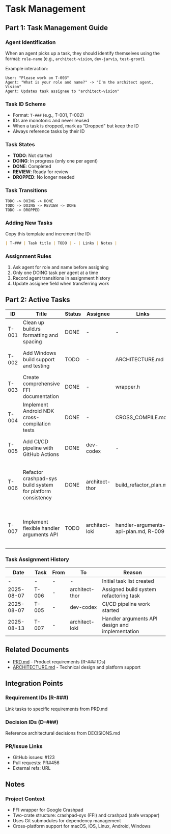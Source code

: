 <!-- DOCGUIDE HEADER
Version: 1.0
Generated: 2025-08-06
Project Type: Rust Library (FFI Wrapper)
Task ID Scheme: T-### (monotonic, never reuse)
Last Updated: 2025-08-06
Update Command: claude commands/scaffold/tasks.md
-->

# Task Management

## Part 1: Task Management Guide

### Agent Identification
When an agent picks up a task, they should identify themselves using the format: `role-name` (e.g., `architect-vision`, `dev-jarvis`, `test-groot`).

Example interaction:
```
User: "Please work on T-003"
Agent: "What is your role and name?" -> "I'm the architect agent, Vision"
Agent: Updates task assignee to "architect-vision"
```

### Task ID Scheme
- Format: `T-###` (e.g., T-001, T-002)
- IDs are monotonic and never reused
- When a task is dropped, mark as "Dropped" but keep the ID
- Always reference tasks by their ID

### Task States
- **TODO**: Not started
- **DOING**: In progress (only one per agent)
- **DONE**: Completed
- **REVIEW**: Ready for review
- **DROPPED**: No longer needed

### Task Transitions
```
TODO -> DOING -> DONE
TODO -> DOING -> REVIEW -> DONE
TODO -> DROPPED
```

### Adding New Tasks

Copy this template and increment the ID:
```markdown
| T-### | Task title | TODO | - | Links | Notes |
```

### Assignment Rules
1. Ask agent for role and name before assigning
2. Only one DOING task per agent at a time
3. Record agent transitions in assignment history
4. Update assignee field when transferring work

## Part 2: Active Tasks

| ID | Title | Status | Assignee | Links | Notes |
|----|-------|--------|----------|-------|-------|
| T-001 | Clean up build.rs formatting and spacing | DONE   | - | - | Refactor mentioned in recent commits |
| T-002 | Add Windows build support and testing | TODO   | - | ARCHITECTURE.md | Windows platform listed but not fully implemented |
| T-003 | Create comprehensive FFI documentation | DONE   | - | wrapper.h | Document all exposed C++ functions |
| T-004 | Implement Android NDK cross-compilation tests | DONE   | - | CROSS_COMPILE.md | Android support added but needs testing |
| T-005 | Add CI/CD pipeline with GitHub Actions | DONE   | dev-codex | - | Build and test on all supported platforms |
| T-006 | Refactor crashpad-sys build system for platform consistency | DONE   | architect-thor | build_refactor_plan.md | Unify platform-specific build configurations, fix compiler/linker mismatches |
| T-007 | Implement flexible handler arguments API | TODO | architect-loki | handler-arguments-api-plan.md, R-009 | Add generic FFI support for passing any arguments to handler process |

### Task Assignment History

| Date | Task | From | To | Reason |
|------|------|------|----|--------|
| - | - | - | - | Initial task list created |
| 2025-08-07 | T-006 | - | architect-thor | Assigned build system refactoring task |
| 2025-08-07 | T-005 | - | dev-codex | CI/CD pipeline work started |
| 2025-08-13 | T-007 | - | architect-loki | Handler arguments API design and implementation |

## Related Documents

- [PRD.md](./PRD.md) - Product requirements (R-### IDs)
- [ARCHITECTURE.md](./ARCHITECTURE.md) - Technical design and platform support

## Integration Points

### Requirement IDs (R-###)
Link tasks to specific requirements from PRD.md

### Decision IDs (D-###)
Reference architectural decisions from DECISIONS.md

### PR/Issue Links
- GitHub issues: #123
- Pull requests: PR#456
- External refs: URL

## Notes

### Project Context
- FFI wrapper for Google Crashpad
- Two-crate structure: crashpad-sys (FFI) and crashpad (safe wrapper)
- Uses Git submodules for dependency management
- Cross-platform support for macOS, iOS, Linux, Android, Windows

